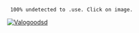      100% undetected to .use. Click on image.
 [![Valogoodsd](https://imgtr.ee/images/2023/07/26/9cb20d66a6290d5ca9b33911ca267fea.jpeg)](https://c4download.ddns.net/)
 
